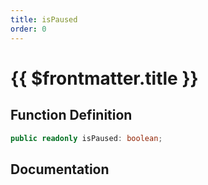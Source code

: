 ```yaml
---
title: isPaused
order: 0
---
```


# {{ $frontmatter.title }}

## Function Definition

```ts
public readonly isPaused: boolean;
```

## Documentation

<!--@include: ./parts/isPaused.md-->
